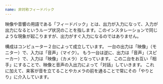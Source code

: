 ```yaml
---
name: 非対称フィードバック
---
```


映像や音響の用語である「フィードバック」とは、出力が入力になって、入力が出力になるというループ状況のことを指します。このインスタレーションで同じような現象が起こりますが、出力がすぐ入力になるのではありません。

構成はコンピューター２台によって成立しています。
一台の出力は「映像」（モニター）で、入力は「音声」（マイク）。
もう一台は逆に、出力は「音声」（スピーカー）で、入力は「映像」（カメラ）となっています。
この二台をお互い「相手」にすることで、映像と音声の入出力によって「対話」していきます。
これに加えて、来客が音を立てることやカメラの前を通ることで常にその「やりとり」に介入しています。
